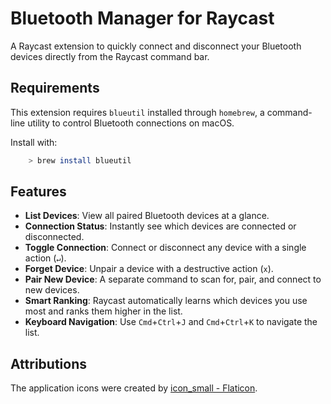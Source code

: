 # Bluetooth Manager for Raycast

A Raycast extension to quickly connect and disconnect your Bluetooth devices directly from the Raycast command bar.

## Requirements

This extension requires `blueutil` installed through `homebrew`, a command-line utility to control Bluetooth connections on macOS.

Install with:
```bash
    > brew install blueutil
```

## Features

- **List Devices**: View all paired Bluetooth devices at a glance.
- **Connection Status**: Instantly see which devices are connected or disconnected.
- **Toggle Connection**: Connect or disconnect any device with a single action (`↵`).
- **Forget Device**: Unpair a device with a destructive action (`x`).
- **Pair New Device**: A separate command to scan for, pair, and connect to new devices.
- **Smart Ranking**: Raycast automatically learns which devices you use most and ranks them higher in the list.
- **Keyboard Navigation**: Use `Cmd`+`Ctrl`+`J` and `Cmd`+`Ctrl`+`K` to navigate the list.

## Attributions

The application icons were created by [icon_small - Flaticon](https://www.flaticon.com/free-icons/bluetooth). 

